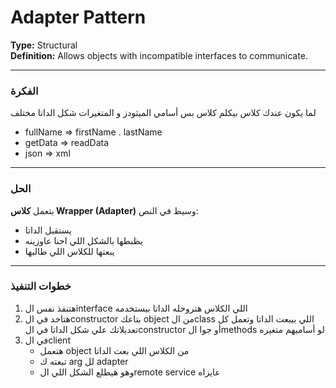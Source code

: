 # Adapter Pattern

**Type:** Structural  
**Definition:** Allows objects with incompatible interfaces to communicate.

---
### الفكرة
لما يكون عندك كلاس بيكلم كلاس بس أسامي الميثودز  و المتغيرات شكل الداتا مختلف 
- fullName => firstName . lastName
- getData => readData
- json => xml

---

### الحل
بتعمل **كلاس Wrapper (Adapter)** وسيط في النص:
- يستقبل الداتا
- يظبطها بالشكل اللي احنا عاوزينه
- يبعتها للكلاس اللي طالبها

---


### خطوات التنفيذ
1. هتنفذ نفس الinterface اللي الكلاس هتروحله الداتا بيستخدمه 
2. هتاخد في الconstructor بتاعك object من الclass  اللي بيبعت الداتا وتعمل كل تعديلاتك علي شكل الداتا في الconstructor أو جوا الmethods لو أساميهم متغيره
3. في الclient
   - هتعمل object من الكلاس اللي بعت الداتا
   - تبعته ك arg لل adapter 
   - وهو هيطلع الشكل اللي الremote service عايزاه

